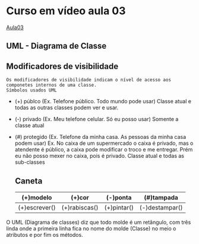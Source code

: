 # Curso em vídeo aula 03

[Aula03](https://www.youtube.com/watch?v=jFI-qqitzwk&list=PLHz_AreHm4dkqe2aR0tQK74m8SFe-aGsY&index=6)

## UML - Diagrama de Classe

 ## Modificadores de visibilidade
    Os modificadores de visibilidade indicam o nível de acesso aos componetes internos de uma classe.
    Símbolos usados UML 
* (+) públco (Ex. Telefone público. Todo mundo pode usar)
    Classe atual e todas as outras classes podem ver e usar.
* (-) privado (Ex. Meu telefone celular. Só eu posso usar)
    Somente a classe atual
* (#) protegido (Ex. Telefone da minha casa. As pessoas da minha casa podem usar)
    Ex. No caixa de um supermercado o caixa é privado, mas o atendente é público, a caixa pode modificar o troco e me entregar. Prém eu não posso mexer no caixa, pois é privado.
    Classe atual e todas as sub-classes  

   ##      Caneta 
  (+)modelo|(+)cor|(-)ponta|(#)tampada
    :---:|:---:|:---:|:---:
  (+)escrever()|(+)rabiscas()|(+)pintar()|(-)destampar() 

O UML (Diagrama de classes) diz que todo molde é um retângulo, com três linda onde a primeira linha fica no nome do molde (Classe) no meio o atributos e por fim os métodos.

   